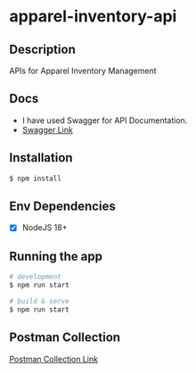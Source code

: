 # apparel-inventory-api

## Description

APIs for Apparel Inventory Management

## Docs

- I have used Swagger for API Documentation.
- [Swagger Link](URL_ADDRESS:8080/docs)

## Installation

```bash
$ npm install
```

## Env Dependencies

- [x] NodeJS 18+

## Running the app

```bash
# development
$ npm run start

# build & serve
$ npm run start
```

## Postman Collection

[Postman Collection Link](https://api.postman.com/collections/18328858-d98bf420-7b64-43a8-bca3-00edda469760?access_key=PMAT-01JX0SFX6TXBXV3KCS8Y708QN4)
